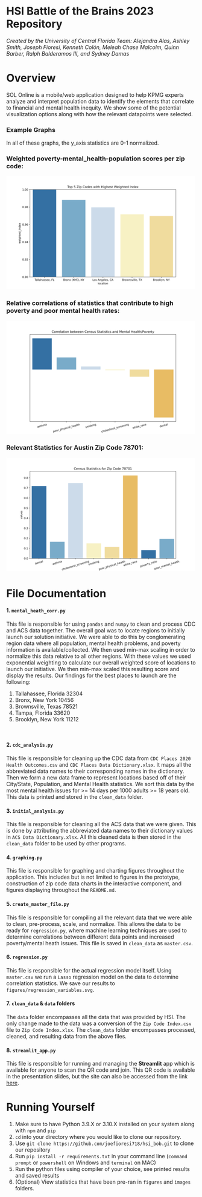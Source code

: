 # HSI Battle of the Brains 2023 Repository
*Created by the University of Central Florida Team:*
*Alejandra Alas, Ashley Smith, Joseph Fioresi, Kenneth Colón, Meleah Chase Malcolm, Quinn Barber, Ralph Balderamos III, and Sydney Damas*

# Overview
SOL Online is a mobile/web application designed to help KPMG experts analyze and interpret population data to identify the elements that correlate to financial and mental health inequity. We show some of the potential visualization options along with how the relevant datapoints were selected.

### Example Graphs

In all of these graphs, the y_axis statistics are 0-1 normalized.

### Weighted poverty-mental\_health-population scores per zip code:
<img src="./figures/target_cities.svg" width="500" height=auto>

### Relative correlations of statistics that contribute to high poverty and poor mental health rates:
<img src="./figures/regression_variables.svg" width="500" height=auto>

### Relevant Statistics for Austin Zip Code 78701:
<img src="./figures/austin_zip_stats.svg" width="500" height=auto>



# File Documentation
#### 1. `mental_heath_corr.py`
This file is responsible for using `pandas` and `numpy` to clean and process CDC and ACS data together. The overall goal was to locate regions to initially launch our solution initiative. We were able to do this by conglomerating region data where all population, mental health problems, and poverty information is available/collected. We then used min-max scaling in order to normalize this data relative to all other regions. With these values we used exponential weighting to calculate our overall weighted score of locations to launch our initiative. We then min-max scaled this resulting score and display the results. Our findings for the best places to launch are the following:
1. Tallahassee, Florida 32304
2. Bronx, New York 10456
3. Brownsville, Texas 78521
4. Tampa, Florida 33620
5. Brooklyn, New York 11212
<br>

#### 2. `cdc_analysis.py`
This file is responsible for cleaning up the CDC data from `CDC Places 2020 Health Outcomes.csv` and `CDC Places Data Dictionary.xlsx`. It maps all the abbreviated data names to their corresponding names in the dictionary. Then we form a new data frame to represent locations based off of their City/State, Population, and Mental Health statistics. We sort this data by the most mental health issues for >= 14 days per 1000 adults >= 18 years old. This data is printed and stored in the `clean_data` folder.
<br>

#### 3. `initial_analysis.py`
This file is responsible for cleaning all the ACS data that we were given. This is done by attributing the abbreviated data names to their dictionary values in `ACS Data Dictionary.xlsx`. All this cleaned data is then stored in the `clean_data` folder to be used by other programs.
<br>

#### 4. `graphing.py`
This file is responsible for graphing and charting figures throughout the application. This includes but is not limited to figures in the prototype, construction of zip code data charts in the interactive component, and figures displaying throughout the `README.md`.
<br>

#### 5. `create_master_file.py`
This file is responsible for compiling all the relevant data that we were able to clean, pre-process, scale, and normalize. This allows the data to be ready for `regression.py`, where machine learning techniques are used to determine correlations between different data points and increased poverty/mental heath issues. This file is saved in `clean_data` as `master.csv`.
<br>

#### 6. `regression.py`
This file is responsible for the actual regression model itself. Using `master.csv` we run a `Lasso` regression model on the data to determine correlation statistics. We save our results to `figures/regression_variables.svg`.
<br>

#### 7. `clean_data` & `data` folders
The `data` folder encompasses all the data that was provided by HSI. The only change made to the data was a conversion of the `Zip Code Index.csv` file to `Zip Code Index.xlsx`.
The `clean_data` folder encompasses processed, cleaned, and resulting data from the above files.

#### 8. `streamlit_app.py`
This file is responsible for running and managing the **Streamlit** app which is available for anyone to scan the QR code and join. This QR code is available in the presentation slides, but the site can also be accessed from the link [here](https://ucf-hsibob.streamlit.app/).
<br>

# Running Yourself
1. Make sure to have Python 3.9.X or 3.10.X installed on your system along with `npm` and `pip`
2. `cd` into your directory where you would like to clone our repository.
3. Use `git clone https://github.com/joefioresi718/hsi_bob.git` to clone our repository
4. Run `pip install -r requirements.txt` in your command line (`command prompt` or `powershell` on Windows and `terminal` on MAC)
5. Run the python files using compiler of your choice, see printed results and saved results
6. (Optional) View statistics that have been pre-ran in `figures` and `images` folders.